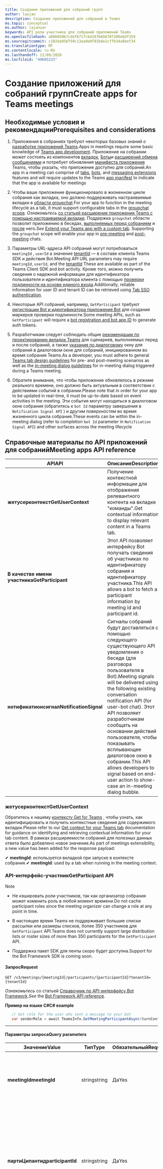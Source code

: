 ```yaml
---
title: Создание приложений для собраний групп
author: laujan
description: Создание приложений для собраний в Teams
ms.topic: conceptual
ms.author: lajanuar
keywords: API роли участника для собраний приложений Teams
ms.openlocfilehash: a086050b7cdef671fcbd187b68d707280e8df359
ms.sourcegitcommit: c102da958759c13aa9e0f81bde1cffb34a8bef34
ms.translationtype: MT
ms.contentlocale: ru-RU
ms.lasthandoff: 12/09/2020
ms.locfileid: "49605233"
---
```

# <a name="create-apps-for-teams-meetings"></a><span data-ttu-id="78d04-104">Создание приложений для собраний групп</span><span class="sxs-lookup"><span data-stu-id="78d04-104">Create apps for Teams meetings</span></span>

## <a name="prerequisites-and-considerations"></a><span data-ttu-id="78d04-105">Необходимые условия и рекомендации</span><span class="sxs-lookup"><span data-stu-id="78d04-105">Prerequisites and considerations</span></span>

1. <span data-ttu-id="78d04-106">Приложения в собраниях требуют некоторых базовых знаний о [разработке приложений Teams](../overview.md).</span><span class="sxs-lookup"><span data-stu-id="78d04-106">Apps in meetings require some basic knowledge of [Teams app development](../overview.md).</span></span> <span data-ttu-id="78d04-107">Приложение на собрании может состоять из компонентов [вкладок](../tabs/what-are-tabs.md), [Боты](../bots/what-are-bots.md)и [расширений обмена сообщениями](../messaging-extensions/what-are-messaging-extensions.md) и потребует обновления [манифеста приложения](#update-your-app-manifest) Teams, чтобы указать, что приложение доступно для собраний.</span><span class="sxs-lookup"><span data-stu-id="78d04-107">An app in a meeting can comprise of [tabs](../tabs/what-are-tabs.md), [bots](../bots/what-are-bots.md), and [messaging extensions](../messaging-extensions/what-are-messaging-extensions.md) features and will require updates to the Teams [app manifest](#update-your-app-manifest) to indicate that the app is available for meetings</span></span>

1. <span data-ttu-id="78d04-108">Чтобы ваше приложение функционировало в жизненном цикле собрания как вкладка, оно должно поддерживать настраиваемые вкладки в [области groupchat](../resources/schema/manifest-schema.md#configurabletabs).</span><span class="sxs-lookup"><span data-stu-id="78d04-108">For your app to function in the meeting lifecycle as a tab, it must support configurable tabs in the [groupchat scope](../resources/schema/manifest-schema.md#configurabletabs).</span></span> <span data-ttu-id="78d04-109">*Ознакомьтесь* [со статьей расширение приложения Teams с помощью настраиваемой вкладки](../tabs/how-to/add-tab.md). Поддержка `groupchat` области позволит приложению в беседах, [выполняемых перед собранием](teams-apps-in-meetings.md#pre-meeting-app-experience) и [после](teams-apps-in-meetings.md#post-meeting-app-experience) него.</span><span class="sxs-lookup"><span data-stu-id="78d04-109">*See* [Extend your Teams app with a custom tab](../tabs/how-to/add-tab.md). Supporting the `groupchat` scope will enable your app in [pre-meeting](teams-apps-in-meetings.md#pre-meeting-app-experience) and [post-meeting](teams-apps-in-meetings.md#post-meeting-app-experience) chats.</span></span>

1. <span data-ttu-id="78d04-110">Параметры URL-адреса API собраний могут потребоваться `meetingId` , `userId` а значение [tenantId](/onedrive/find-your-office-365-tenant-id) — в составе клиента Teams SDK и действия Bot.</span><span class="sxs-lookup"><span data-stu-id="78d04-110">Meeting API URL parameters may require `meetingId`, `userId`, and the [tenantId](/onedrive/find-your-office-365-tenant-id) These are available as part of the Teams Client SDK and bot activity.</span></span> <span data-ttu-id="78d04-111">Кроме того, можно получить сведения о надежной информации для идентификатора пользователя и идентификатора клиента с помощью [проверки подлинности на основе единого входа](../tabs/how-to/authentication/auth-aad-sso.md).</span><span class="sxs-lookup"><span data-stu-id="78d04-111">Additionally, reliable information for user ID and tenant ID can be retrieved using [Tab SSO authentication](../tabs/how-to/authentication/auth-aad-sso.md).</span></span>

1. <span data-ttu-id="78d04-112">Некоторые API собраний, например, `GetParticipant` требуют [регистрации Bot и идентификатора приложения Bot](../bots/how-to/create-a-bot-for-teams.md#with-an-azure-subscription) для создания маркеров проверки подлинности.</span><span class="sxs-lookup"><span data-stu-id="78d04-112">Some meeting APIs, such as `GetParticipant` will require a [bot registration and bot app ID](../bots/how-to/create-a-bot-for-teams.md#with-an-azure-subscription) to generate auth tokens.</span></span>

1. <span data-ttu-id="78d04-113">Разработчикам следует соблюдать общие [рекомендации по проектированию вкладок Teams](../tabs/design/tabs.md) для сценариев, выполняемых перед и после собраний, а также [указания по диалоговому](design/designing-apps-in-meetings.md#use-an-in-meeting-dialog) окну для собраний в диалоговом окне для собраний, инициированном во время собрания Teams.</span><span class="sxs-lookup"><span data-stu-id="78d04-113">As a developer, you must adhere to general [Teams tab design guidelines](../tabs/design/tabs.md) for pre- and post-meeting scenarios as well as the [in-meeting dialog guidelines](design/designing-apps-in-meetings.md#use-an-in-meeting-dialog) for in-meeting dialog triggered during a Teams meeting.</span></span>

1. <span data-ttu-id="78d04-114">Обратите внимание, что чтобы приложение обновлялось в режиме реального времени, оно должно быть актуальным в соответствии с действиями событий в собрании.</span><span class="sxs-lookup"><span data-stu-id="78d04-114">Please note that in order for your app to be updated in real-time, it must be up-to-date based on event activities in the meeting.</span></span> <span data-ttu-id="78d04-115">Эти события могут находиться в диалоговом окне собрания (обратитесь к `bot Id` параметру завершения в `Notification Signal API` ) и другим поверхностям во время жизненного цикла собрания.</span><span class="sxs-lookup"><span data-stu-id="78d04-115">These events can be within the in-meeting dialog (refer to completion `bot Id` parameter in `Notification Signal API`) and other surfaces across the meeting lifecycle</span></span>

## <a name="meeting-apps-api-reference"></a><span data-ttu-id="78d04-116">Справочные материалы по API приложений для собраний</span><span class="sxs-lookup"><span data-stu-id="78d04-116">Meeting apps API reference</span></span>

|<span data-ttu-id="78d04-117">API</span><span class="sxs-lookup"><span data-stu-id="78d04-117">API</span></span>|<span data-ttu-id="78d04-118">Описание</span><span class="sxs-lookup"><span data-stu-id="78d04-118">Description</span></span>|<span data-ttu-id="78d04-119">Запрос</span><span class="sxs-lookup"><span data-stu-id="78d04-119">Request</span></span>|<span data-ttu-id="78d04-120">Источник</span><span class="sxs-lookup"><span data-stu-id="78d04-120">Source</span></span>|
|---|---|----|---|
|<span data-ttu-id="78d04-121">**жетусерконтекст**</span><span class="sxs-lookup"><span data-stu-id="78d04-121">**GetUserContext**</span></span>| <span data-ttu-id="78d04-122">Получение контекстной информации для отображения релевантного контента на вкладке "команды".</span><span class="sxs-lookup"><span data-stu-id="78d04-122">Get contextual information to display relevant content in a Teams tab.</span></span> |<span data-ttu-id="78d04-123">_**microsoftTeams. SPContext (() => {/*...\* / } )*\*_</span><span class="sxs-lookup"><span data-stu-id="78d04-123">_**microsoftTeams.getContext( ( ) => {  /*...*/ } )**_</span></span>|<span data-ttu-id="78d04-124">Пакет SDK для клиента Microsoft Teams</span><span class="sxs-lookup"><span data-stu-id="78d04-124">Microsoft Teams client SDK</span></span>|
|<span data-ttu-id="78d04-125">**В качестве имени участника**</span><span class="sxs-lookup"><span data-stu-id="78d04-125">**GetParticipant**</span></span>|<span data-ttu-id="78d04-126">Этот API позволяет интерфейсу Bot получать сведения об участниках по идентификатору собрания и идентификатору участника.</span><span class="sxs-lookup"><span data-stu-id="78d04-126">This API allows a bot to fetch a participant information by meeting id and participant id.</span></span>|<span data-ttu-id="78d04-127">**Получение** _**/v1/meetings/{meetingId}/Participants/{participantId}? tenantId = {tenantId}**_</span><span class="sxs-lookup"><span data-stu-id="78d04-127">**GET** _**/v1/meetings/{meetingId}/participants/{participantId}?tenantId={tenantId}**_</span></span> |<span data-ttu-id="78d04-128">Пакет SDK Microsoft Bot Framework</span><span class="sxs-lookup"><span data-stu-id="78d04-128">Microsoft Bot Framework SDK</span></span>|
|<span data-ttu-id="78d04-129">**нотификатионсигнал**</span><span class="sxs-lookup"><span data-stu-id="78d04-129">**NotificationSignal**</span></span> |<span data-ttu-id="78d04-130">Сигналы собраний будут доставляться с помощью следующего существующего API уведомления о беседе (для разговора пользователя в Bot).</span><span class="sxs-lookup"><span data-stu-id="78d04-130">Meeting signals will be delivered using the following existing conversation notification API (for user-bot chat).</span></span> <span data-ttu-id="78d04-131">Этот API позволяет разработчикам сообщать на основании действий пользователя, чтобы показывать всплывающее диалоговое окно в собрании.</span><span class="sxs-lookup"><span data-stu-id="78d04-131">This API allows developers to signal based on end-user action to show-case an in-meeting dialog bubble.</span></span>|<span data-ttu-id="78d04-132">**POST** _**/v3/conversations/{conversationId}/Activities**_</span><span class="sxs-lookup"><span data-stu-id="78d04-132">**POST** _**/v3/conversations/{conversationId}/activities**_</span></span>|<span data-ttu-id="78d04-133">Пакет SDK Microsoft Bot Framework</span><span class="sxs-lookup"><span data-stu-id="78d04-133">Microsoft Bot Framework SDK</span></span>|

### <a name="getusercontext"></a><span data-ttu-id="78d04-134">жетусерконтекст</span><span class="sxs-lookup"><span data-stu-id="78d04-134">GetUserContext</span></span>

<span data-ttu-id="78d04-135">Обратитесь к нашему [контексту Get for Teams](../tabs/how-to/access-teams-context.md#getting-context-by-using-the-microsoft-teams-javascript-library) , чтобы узнать, как идентифицировать и получить контекстные сведения для содержимого вкладки.</span><span class="sxs-lookup"><span data-stu-id="78d04-135">Please refer to our [Get context for your Teams tab](../tabs/how-to/access-teams-context.md#getting-context-by-using-the-microsoft-teams-javascript-library) documentation for guidance on identifying and  retrieving contextual information for your tab content.</span></span> <span data-ttu-id="78d04-136">В рамках расширяемости собраний для полезных данных ответа было добавлено новое значение.</span><span class="sxs-lookup"><span data-stu-id="78d04-136">As part of meetings extensibility, a new value has been added for the response payload:</span></span>

<span data-ttu-id="78d04-137">✔ **meetingId**: используется вкладкой при запуске в контексте собрания.</span><span class="sxs-lookup"><span data-stu-id="78d04-137">✔ **meetingId**: used by a tab when running in the meeting context.</span></span>

### <a name="getparticipant-api"></a><span data-ttu-id="78d04-138">API-интерфейс-участник</span><span class="sxs-lookup"><span data-stu-id="78d04-138">GetParticipant API</span></span>

> [!NOTE]
>
> * <span data-ttu-id="78d04-139">Не кэшировать роли участников, так как организатор собрания может изменить роль в любой момент времени.</span><span class="sxs-lookup"><span data-stu-id="78d04-139">Do not cache participant roles since the meeting organizer can change a role at any point in time.</span></span>
>
> * <span data-ttu-id="78d04-140">В настоящее время Teams не поддерживает большие списки рассылки или размеры списков, более 350 участников для `GetParticipant` API.</span><span class="sxs-lookup"><span data-stu-id="78d04-140">Teams does not currently support large distribution lists or roster sizes of more than 350 participants for the `GetParticipant` API.</span></span>
>
> * <span data-ttu-id="78d04-141">Поддержка пакет SDK для ленты скоро будет доступна.</span><span class="sxs-lookup"><span data-stu-id="78d04-141">Support for the Bot Framework SDK is coming soon.</span></span>


#### <a name="request"></a><span data-ttu-id="78d04-142">Запрос</span><span class="sxs-lookup"><span data-stu-id="78d04-142">Request</span></span>

```http
GET /v3/meetings/{meetingId}/participants/{participantId}?tenantId={tenantId}
```

<span data-ttu-id="78d04-143">*Ознакомьтесь* со статьей [Справочник по API-интерфейсу Bot Framework](/azure/bot-service/rest-api/bot-framework-rest-connector-api-reference?view=azure-bot-service-4.0&preserve-view=true).</span><span class="sxs-lookup"><span data-stu-id="78d04-143">*See* the [Bot Framework API reference](/azure/bot-service/rest-api/bot-framework-rest-connector-api-reference?view=azure-bot-service-4.0&preserve-view=true).</span></span>

<!-- markdownlint-disable MD025 -->

<span data-ttu-id="78d04-144">**Пример на языке C#**</span><span class="sxs-lookup"><span data-stu-id="78d04-144">**C# example**</span></span>

```csharp
   // Get role for the user who sent a message to your bot
   var senderRole = await TeamsInfo.GetMeetingParticipantAsync(turnContext);
```

* * *
<!-- markdownlint-disable MD001 -->

#### <a name="query-parameters"></a><span data-ttu-id="78d04-145">Параметры запроса</span><span class="sxs-lookup"><span data-stu-id="78d04-145">Query parameters</span></span>

|<span data-ttu-id="78d04-146">Значение</span><span class="sxs-lookup"><span data-stu-id="78d04-146">Value</span></span>|<span data-ttu-id="78d04-147">Тип</span><span class="sxs-lookup"><span data-stu-id="78d04-147">Type</span></span>|<span data-ttu-id="78d04-148">Обязательный</span><span class="sxs-lookup"><span data-stu-id="78d04-148">Required</span></span>|<span data-ttu-id="78d04-149">Описание</span><span class="sxs-lookup"><span data-stu-id="78d04-149">Description</span></span>|
|---|---|----|---|
|<span data-ttu-id="78d04-150">**meetingId**</span><span class="sxs-lookup"><span data-stu-id="78d04-150">**meetingId**</span></span>| <span data-ttu-id="78d04-151">string</span><span class="sxs-lookup"><span data-stu-id="78d04-151">string</span></span> | <span data-ttu-id="78d04-152">Да</span><span class="sxs-lookup"><span data-stu-id="78d04-152">Yes</span></span> | <span data-ttu-id="78d04-153">Идентификатор собрания можно получить с помощью вызова Bot и клиента Teams SDK Teams.</span><span class="sxs-lookup"><span data-stu-id="78d04-153">The meeting identifier is available via Bot Invoke and Teams Client SDK.</span></span>|
|<span data-ttu-id="78d04-154">**партиЦипантид**</span><span class="sxs-lookup"><span data-stu-id="78d04-154">**participantId**</span></span>| <span data-ttu-id="78d04-155">string</span><span class="sxs-lookup"><span data-stu-id="78d04-155">string</span></span> | <span data-ttu-id="78d04-156">Да</span><span class="sxs-lookup"><span data-stu-id="78d04-156">Yes</span></span> | <span data-ttu-id="78d04-157">Это поле является ИДЕНТИФИКАТОРом пользователя и доступно в разделе SSO, вызове Bot и пакете SDK Teams.</span><span class="sxs-lookup"><span data-stu-id="78d04-157">This field is the User ID and it is available in Tab SSO, Bot Invoke, and Teams Client SDK.</span></span> <span data-ttu-id="78d04-158">Настоятельно рекомендуется использовать единый вход.</span><span class="sxs-lookup"><span data-stu-id="78d04-158">Tab SSO is highly recommended</span></span>|
|<span data-ttu-id="78d04-159">**tenantId**</span><span class="sxs-lookup"><span data-stu-id="78d04-159">**tenantId**</span></span>| <span data-ttu-id="78d04-160">string</span><span class="sxs-lookup"><span data-stu-id="78d04-160">string</span></span> | <span data-ttu-id="78d04-161">Да</span><span class="sxs-lookup"><span data-stu-id="78d04-161">Yes</span></span> | <span data-ttu-id="78d04-162">Это необходимо для пользователей клиента.</span><span class="sxs-lookup"><span data-stu-id="78d04-162">This required for tenant users.</span></span> <span data-ttu-id="78d04-163">Он доступен при вводе-вызываемой клавишей TAB, с использованием ленты и клиента Teams SDK.</span><span class="sxs-lookup"><span data-stu-id="78d04-163">It is available in Tab SSO, Bot Invoke, and Teams Client SDK.</span></span> <span data-ttu-id="78d04-164">Настоятельно рекомендуется использовать единый вход.</span><span class="sxs-lookup"><span data-stu-id="78d04-164">Tab SSO is highly recommended</span></span>|

#### <a name="response-payload"></a><span data-ttu-id="78d04-165">Полезные данные ответа</span><span class="sxs-lookup"><span data-stu-id="78d04-165">Response Payload</span></span>
<!-- markdownlint-disable MD036 -->

<span data-ttu-id="78d04-166">**роль** в разделе "собрание" может быть *организатором*, *докладчиком* или *участником*.</span><span class="sxs-lookup"><span data-stu-id="78d04-166">**role** under "meeting" can be *Organizer*, *Presenter*, or *Attendee*.</span></span>

<span data-ttu-id="78d04-167">**Пример 1**</span><span class="sxs-lookup"><span data-stu-id="78d04-167">**Example 1**</span></span>

```json
{
   "user":{
      "id":"29:1JKiJGPAX9TTxtGxhVo0wLx_zwzo-gG8Z-X03306vBwi9p-xMTEbDXsT6KH7-0kkTS8cD-2zkrsoV6f5WJ6_aYw",
      "aadObjectId":"6aebbad0-e5a5-424a-834a-20fb051f3c1a",
      "name":"Allan Deyoung",
      "givenName":"Allan",
      "surname":"Deyoung",
      "email":"Allan.Deyoung@microsoft.com",
      "userPrincipalName":"Allan.Deyoung@microsoft.com",
      "tenantId":"72f988bf-86f1-41af-91ab-2d7cd011db47",
      "userRole":"user"
   },
   "meeting":{
      "role ":"Presenter",
      "inMeeting":true
   },
   "conversation":{
      "id":"<conversation id>",
      "isGroup":true
   }
}
```

#### <a name="response-codes"></a><span data-ttu-id="78d04-168">Коды ответа</span><span class="sxs-lookup"><span data-stu-id="78d04-168">Response codes</span></span>

<span data-ttu-id="78d04-169">**403**: приложению не разрешено получать сведения об участнике.</span><span class="sxs-lookup"><span data-stu-id="78d04-169">**403**: The app is not allowed to get participant information.</span></span> <span data-ttu-id="78d04-170">Это наиболее распространенный ответ об ошибке, который активируется, когда приложение не установлено на собрании, например, когда оно отключено администратором клиента или блокируется во время миграции Live site.</span><span class="sxs-lookup"><span data-stu-id="78d04-170">This will be the most common error response and is triggered when the app is not installed in the meeting such as when it is disabled by tenant admin or blocked during live site migration.</span></span>  
<span data-ttu-id="78d04-171">**200**: сведения о участниках успешно получены.</span><span class="sxs-lookup"><span data-stu-id="78d04-171">**200**: Participant information successfully retrieved.</span></span>  
<span data-ttu-id="78d04-172">**401**: недопустимый маркер.</span><span class="sxs-lookup"><span data-stu-id="78d04-172">**401**: Invalid token.</span></span>  
<span data-ttu-id="78d04-173">**404**: не удается найти участника.</span><span class="sxs-lookup"><span data-stu-id="78d04-173">**404**: Participant cannot be found.</span></span> 
<span data-ttu-id="78d04-174">**500**: срок действия собрания истечет (более 60 дней с момента завершения собрания), или у участника нет разрешений на основе их роли.</span><span class="sxs-lookup"><span data-stu-id="78d04-174">**500**: The meeting is either expired (more than 60 days since the meeting ended) or the participant does not have permissions based on their role.</span></span>

<span data-ttu-id="78d04-175">**Ожидается в ближайшее время**</span><span class="sxs-lookup"><span data-stu-id="78d04-175">**Coming Soon**</span></span>

<span data-ttu-id="78d04-176">**404**: срок действия собрания истек или участник не может быть найден.</span><span class="sxs-lookup"><span data-stu-id="78d04-176">**404**: the meeting has either expired or participant cannot be found.</span></span> 

<!-- markdownlint-disable MD024 -->
### <a name="notificationsignal-api"></a><span data-ttu-id="78d04-177">API Нотификатионсигнал</span><span class="sxs-lookup"><span data-stu-id="78d04-177">NotificationSignal API</span></span>

> [!NOTE]
> <span data-ttu-id="78d04-178">Когда вызывается диалоговое окно для собраний, то то же самое содержимое также будет представлено в виде сообщения чата.</span><span class="sxs-lookup"><span data-stu-id="78d04-178">When an in-meeting dialog is invoked, the same content will also be presented as a chat message.</span></span>

#### <a name="request"></a><span data-ttu-id="78d04-179">Запрос</span><span class="sxs-lookup"><span data-stu-id="78d04-179">Request</span></span>

```http
POST /v3/conversations/{conversationId}/activities
```

#### <a name="query-parameters"></a><span data-ttu-id="78d04-180">Параметры запроса</span><span class="sxs-lookup"><span data-stu-id="78d04-180">Query parameters</span></span>

|<span data-ttu-id="78d04-181">Значение</span><span class="sxs-lookup"><span data-stu-id="78d04-181">Value</span></span>|<span data-ttu-id="78d04-182">Тип</span><span class="sxs-lookup"><span data-stu-id="78d04-182">Type</span></span>|<span data-ttu-id="78d04-183">Обязательный</span><span class="sxs-lookup"><span data-stu-id="78d04-183">Required</span></span>|<span data-ttu-id="78d04-184">Описание</span><span class="sxs-lookup"><span data-stu-id="78d04-184">Description</span></span>|
|---|---|----|---|
|<span data-ttu-id="78d04-185">**conversationId**</span><span class="sxs-lookup"><span data-stu-id="78d04-185">**conversationId**</span></span>| <span data-ttu-id="78d04-186">string</span><span class="sxs-lookup"><span data-stu-id="78d04-186">string</span></span> | <span data-ttu-id="78d04-187">Да</span><span class="sxs-lookup"><span data-stu-id="78d04-187">Yes</span></span> | <span data-ttu-id="78d04-188">Идентификатор беседы доступен в составе вызова по методу Bot</span><span class="sxs-lookup"><span data-stu-id="78d04-188">The conversation identifier is available as part of bot invoke</span></span> |

#### <a name="request-payload"></a><span data-ttu-id="78d04-189">Полезные данные запроса</span><span class="sxs-lookup"><span data-stu-id="78d04-189">Request payload</span></span>

> [!NOTE]
>
> *  <span data-ttu-id="78d04-190">В приведенных ниже полезных полезных данных `completionBotId` параметр `externalResourceUrl` является необязательным.</span><span class="sxs-lookup"><span data-stu-id="78d04-190">In the requested payload below, the `completionBotId` parameter of the `externalResourceUrl`is an optional.</span></span> <span data-ttu-id="78d04-191">Это то `Bot ID` , что объявлено в манифесте.</span><span class="sxs-lookup"><span data-stu-id="78d04-191">It is the `Bot ID` that is declared in the manifest.</span></span> <span data-ttu-id="78d04-192">Bot получит объект Result.</span><span class="sxs-lookup"><span data-stu-id="78d04-192">The bot will receive a result object.</span></span>
> * <span data-ttu-id="78d04-193">Параметры ширины и высоты Екстерналресаурцеурл должны находиться в точках.</span><span class="sxs-lookup"><span data-stu-id="78d04-193">The externalResourceUrl width and height parameters must be in pixels.</span></span> <span data-ttu-id="78d04-194">Ознакомьтесь с [рекомендациями по проектированию](design/designing-apps-in-meetings.md) , чтобы убедиться в том, что размеры находятся в пределах допустимых пределов.</span><span class="sxs-lookup"><span data-stu-id="78d04-194">Refer to the [design guidelines](design/designing-apps-in-meetings.md) to ensure the dimensions are within the allowed limits.</span></span>
> * <span data-ttu-id="78d04-195">URL-адрес — это страница, загруженная в `<iframe>` диалоговом окне для собраний.</span><span class="sxs-lookup"><span data-stu-id="78d04-195">The URL is the page loaded as an `<iframe>` inside the in-meeting dialog.</span></span> <span data-ttu-id="78d04-196">Домен URL-адреса должен находиться в `validDomains` массиве приложения в манифесте приложения.</span><span class="sxs-lookup"><span data-stu-id="78d04-196">The URL's domain must be in the app's `validDomains` array in your app manifest.</span></span>


# <a name="json"></a>[<span data-ttu-id="78d04-197">JSON</span><span class="sxs-lookup"><span data-stu-id="78d04-197">JSON</span></span>](#tab/json)

```json
{
    "type": "message",
    "text": "John Phillips assigned you a weekly todo",
    "summary": "Don't forget to meet with Marketing next week",
    "channelData": {
        "notification": {
            "alertInMeeting": true,
            "externalResourceUrl": "https://teams.microsoft.com/l/bubble/APP_ID?url=<url>&height=<height>&width=<width>&title=<title>&completionBotId=BOT_APP_ID"
        }
    },
    "replyToId": "1493070356924"
}
```

# <a name="cnet"></a>[<span data-ttu-id="78d04-198">C#/.NET</span><span class="sxs-lookup"><span data-stu-id="78d04-198">C#/.NET</span></span>](#tab/dotnet)

```csharp
Activity activity = MessageFactory.Text("This is a meeting signal test");

activity.ChannelData = new TeamsChannelData
  {
    Notification = new NotificationInfo()
                    {
                        AlertInMeeting = true,
                        ExternalResourceUrl = "https://teams.microsoft.com/l/bubble/APP_ID?url=<url>&height=<height>&width=<width>&title=<title>&completionBotId=BOT_APP_ID"
                    }
  };
await turnContext.SendActivityAsync(activity).ConfigureAwait(false);
```

# <a name="javascript"></a>[<span data-ttu-id="78d04-199">JavaScript</span><span class="sxs-lookup"><span data-stu-id="78d04-199">JavaScript</span></span>](#tab/javascript)

```javascript

const replyActivity = MessageFactory.text('Hi'); // this could be an adaptive card instead
replyActivity.channelData = {
    notification: {
        alertInMeeting: true,
        externalResourceUrl: 'https://teams.microsoft.com/l/bubble/APP_ID?url=<url>&height=<height>&width=<width>&title=<title>&completionBotId=BOT_APP_ID’
    }
};
await context.sendActivity(replyActivity);
```

* * *

> [!IMPORTANT]
> <span data-ttu-id="78d04-200">URL-адрес в пузырьке содержимого (URL-адрес Таскинфо) должен быть включен в список [допустимых доменов](../resources/schema/manifest-schema.md#validdomains) , включенный в манифест приложения Teams.</span><span class="sxs-lookup"><span data-stu-id="78d04-200">The URL in the content bubble (taskInfo URL) must be included in the [valid domains](../resources/schema/manifest-schema.md#validdomains) list included in the Teams app manifest.</span></span>

#### <a name="response-codes"></a><span data-ttu-id="78d04-201">Коды ответов</span><span class="sxs-lookup"><span data-stu-id="78d04-201">Response Codes</span></span>

<span data-ttu-id="78d04-202">**201**: действие с сигналом успешно отправлено</span><span class="sxs-lookup"><span data-stu-id="78d04-202">**201**: activity with signal is successfully sent</span></span>  
<span data-ttu-id="78d04-203">**401**: недопустимый маркер</span><span class="sxs-lookup"><span data-stu-id="78d04-203">**401**: invalid token</span></span>  
<span data-ttu-id="78d04-204">**403**: приложению не разрешено отправлять сигнал.</span><span class="sxs-lookup"><span data-stu-id="78d04-204">**403**: the app is not allowed to send the signal.</span></span> <span data-ttu-id="78d04-205">В этом случае полезная нагрузка должна содержать более подробное сообщение об ошибке.</span><span class="sxs-lookup"><span data-stu-id="78d04-205">In this case, the payload should contain more detail error message.</span></span> <span data-ttu-id="78d04-206">Может быть несколько причин: приложение отключено администратором клиента, заблокировано во время снижения риска на сайте Live и т. д.</span><span class="sxs-lookup"><span data-stu-id="78d04-206">There can be many reasons: app disabled by tenant admin, blocked during live site mitigation, etc.</span></span>  
<span data-ttu-id="78d04-207">**404**: чат для собрания не существует</span><span class="sxs-lookup"><span data-stu-id="78d04-207">**404**: meeting chat doesn't exist</span></span>  

## <a name="enable-your-app-for-teams-meetings"></a><span data-ttu-id="78d04-208">Включение собраний для приложений в Teams</span><span class="sxs-lookup"><span data-stu-id="78d04-208">Enable your app for Teams meetings</span></span>

### <a name="update-your-app-manifest"></a><span data-ttu-id="78d04-209">Обновление манифеста приложения</span><span class="sxs-lookup"><span data-stu-id="78d04-209">Update your app manifest</span></span>

<span data-ttu-id="78d04-210">Возможности приложений для собраний объявляются в манифесте приложения с **configurableTabs** помощью  ->  **областей** конфигураблетабс и **контекстных** массивов.</span><span class="sxs-lookup"><span data-stu-id="78d04-210">The meetings app capabilities are declared in your app manifest via the **configurableTabs** -> **scopes** and **context** arrays.</span></span> <span data-ttu-id="78d04-211">*Область* определяет, для кого и *контекст* определяет, где будет доступно ваше приложение.</span><span class="sxs-lookup"><span data-stu-id="78d04-211">*Scope* defines to whom and *context* defines where your app will be available.</span></span>

> [!NOTE]
> * <span data-ttu-id="78d04-212">Используйте [схему манифеста Preview для разработчиков](../resources/schema/manifest-schema-dev-preview.md) , чтобы попробовать это в манифесте приложения.</span><span class="sxs-lookup"><span data-stu-id="78d04-212">Please use [Developer Preview manifest schema](../resources/schema/manifest-schema-dev-preview.md) to try this in your app manifest.</span></span>

```json
"configurableTabs": [
    {
      "configurationUrl": "https://contoso.com/teamstab/configure",
      "canUpdateConfiguration": true,
      "scopes": [
        "team",
        "groupchat"
      ],
      "context":[
        "channelTab",
        "privateChatTab",
        "meetingChatTab",
        "meetingDetailsTab",
        "meetingSidePanel"
     ]
    }
  ]
```

### <a name="context-property"></a><span data-ttu-id="78d04-213">Свойство Context</span><span class="sxs-lookup"><span data-stu-id="78d04-213">Context property</span></span>

<span data-ttu-id="78d04-214">Вкладка `context` и `scopes` свойства работают по гармонии, чтобы определить, где должно отображаться ваше приложение.</span><span class="sxs-lookup"><span data-stu-id="78d04-214">The tab `context` and `scopes` properties work in harmony to allow you to determine where you want your app to appear.</span></span> <span data-ttu-id="78d04-215">Вкладки в `team` `groupchat` области действия могут иметь более одного контекста.</span><span class="sxs-lookup"><span data-stu-id="78d04-215">Tabs in the `team` or `groupchat` scope can have more than one context.</span></span> <span data-ttu-id="78d04-216">Для свойства Context возможны следующие значения:</span><span class="sxs-lookup"><span data-stu-id="78d04-216">The possible values for the context property are as follows:</span></span>

* <span data-ttu-id="78d04-217">**чаннелтаб**: вкладка в заголовке канала команды.</span><span class="sxs-lookup"><span data-stu-id="78d04-217">**channelTab**: a tab in the header of a team channel.</span></span>
* <span data-ttu-id="78d04-218">**приватечаттаб**: вкладка в заголовке группового чата между набором пользователей, которых нет в контексте команды или собрания.</span><span class="sxs-lookup"><span data-stu-id="78d04-218">**privateChatTab**: a tab in the header of a group chat between a set of users not in the context of a team or meeting.</span></span>
* <span data-ttu-id="78d04-219">**митингчаттаб**: вкладка в заголовке группового чата между набором пользователей в контексте запланированного собрания.</span><span class="sxs-lookup"><span data-stu-id="78d04-219">**meetingChatTab**: a tab in the header of a group chat between a set of users in the context of a scheduled meeting.</span></span>
* <span data-ttu-id="78d04-220">**митингдетаилстаб**: вкладка в заголовке представления сведений о собрании календаря.</span><span class="sxs-lookup"><span data-stu-id="78d04-220">**meetingDetailsTab**: a tab in the header of the meeting details view of the calendar.</span></span>
* <span data-ttu-id="78d04-221">**митингсидепанел**: панель для собраний, открытая с помощью унифицированной панели (u-борта).</span><span class="sxs-lookup"><span data-stu-id="78d04-221">**meetingSidePanel**: an in-meeting panel opened via the unified bar (u-bar).</span></span>

> [!NOTE]
> <span data-ttu-id="78d04-222">В настоящее время свойство "Context" в настоящее время не поддерживается и поэтому будет игнорироваться на мобильных клиентах</span><span class="sxs-lookup"><span data-stu-id="78d04-222">"Context" property is currently not supported and thus will be ignored on mobile clients</span></span>

## <a name="configure-your-app-for-meeting-scenarios"></a><span data-ttu-id="78d04-223">Настройка приложения для сценариев собраний</span><span class="sxs-lookup"><span data-stu-id="78d04-223">Configure your app for meeting scenarios</span></span>

> [!NOTE]
> * <span data-ttu-id="78d04-224">Чтобы ваше приложение отображалось в коллекции вкладок, оно должно **поддерживать настраиваемые вкладки** и **область применения группового чата**.</span><span class="sxs-lookup"><span data-stu-id="78d04-224">For your app to be visible in the tab gallery it needs to **support configurable tabs** and the **group chat scope**.</span></span>
>
> * <span data-ttu-id="78d04-225">Мобильные клиенты поддерживают вкладки только на поверхностях предварительных и посылаемых собраний.</span><span class="sxs-lookup"><span data-stu-id="78d04-225">Mobile clients support Tabs only in Pre and Post Meeting Surfaces.</span></span> <span data-ttu-id="78d04-226">Скоро откроется диалоговое окно (диалоговое окно и вкладка на собрании) на мобильном устройстве.</span><span class="sxs-lookup"><span data-stu-id="78d04-226">The in-meeting experiences (in-meeting dialog and tab) on mobile will be available soon.</span></span> <span data-ttu-id="78d04-227">Следуйте [указаниям по использованию вкладок на мобильном устройстве](../tabs/design/tabs-mobile.md) при создании вкладок для мобильного устройства.</span><span class="sxs-lookup"><span data-stu-id="78d04-227">Follow the [guidance for tabs on mobile](../tabs/design/tabs-mobile.md) when creating your tabs for mobile.</span></span>

### <a name="before-a-meeting"></a><span data-ttu-id="78d04-228">Подготовка к собранию</span><span class="sxs-lookup"><span data-stu-id="78d04-228">Before a meeting</span></span>

<span data-ttu-id="78d04-229">Пользователи с ролями органайзера и докладчика добавляют вкладки на собрание с помощью кнопки "плюс ➕" в разделе " **беседы** для собраний" и " **сведения о** собрании".</span><span class="sxs-lookup"><span data-stu-id="78d04-229">Users with organizer and/or presenter roles add tabs to a meeting using the plus ➕ button in the meeting **Chat** and meeting **details** pages.</span></span> <span data-ttu-id="78d04-230">Расширения обмена сообщениями добавляются в меню "многоточия/переполнение" &#x25CF;&#x25CF;&#x25CF; , расположенного под областью создание сообщения в чате.</span><span class="sxs-lookup"><span data-stu-id="78d04-230">Messaging extensions are added to via the ellipses/overflow menu &#x25CF;&#x25CF;&#x25CF; located beneath the compose message area in the chat.</span></span> <span data-ttu-id="78d04-231">Боты добавляются в чат для собрания с помощью **@** ключа "" и выбора **Get Боты**.</span><span class="sxs-lookup"><span data-stu-id="78d04-231">Bots are added to a meeting chat using the "**@**" key and selecting **Get bots**.</span></span>

<span data-ttu-id="78d04-232">✔ Удостоверение пользователя *должно* быть подтверждено с помощью [единого входа вкладок](../tabs/how-to/authentication/auth-aad-sso.md).</span><span class="sxs-lookup"><span data-stu-id="78d04-232">✔ The user identity *must* be confirmed via [Tabs SSO](../tabs/how-to/authentication/auth-aad-sso.md).</span></span> <span data-ttu-id="78d04-233">После проверки подлинности приложение может получить роль пользователя через API-участник.</span><span class="sxs-lookup"><span data-stu-id="78d04-233">Following this authentication, the app can retrieve the user role via the GetParticipant API.</span></span>

 <span data-ttu-id="78d04-234">✔ На основе роли пользователя, приложение теперь будет иметь возможность для отображения специальных интерфейсов для ролей.</span><span class="sxs-lookup"><span data-stu-id="78d04-234">✔ Based on the user role, the app will now have the capability to present role specific experiences.</span></span> <span data-ttu-id="78d04-235">Например, приложение опроса может разрешить только организаторов и докладчикам создавать новый опрос.</span><span class="sxs-lookup"><span data-stu-id="78d04-235">For example, a polling app can allow only organizers and presenters to create a new poll.</span></span>

> <span data-ttu-id="78d04-236">**Note**: назначения ролей могут быть изменены во время собрания.</span><span class="sxs-lookup"><span data-stu-id="78d04-236">**NOTE**: Role assignments can be changed while a meeting is in progress.</span></span>  <span data-ttu-id="78d04-237">*Просмотр* [ролей в собрании Teams](https://support.microsoft.com/office/roles-in-a-teams-meeting-c16fa7d0-1666-4dde-8686-0a0bfe16e019).</span><span class="sxs-lookup"><span data-stu-id="78d04-237">*See* [Roles in a Teams meeting](https://support.microsoft.com/office/roles-in-a-teams-meeting-c16fa7d0-1666-4dde-8686-0a0bfe16e019).</span></span> 

### <a name="during-a-meeting"></a><span data-ttu-id="78d04-238">Во время собрания</span><span class="sxs-lookup"><span data-stu-id="78d04-238">During a meeting</span></span>

#### <a name="sidepanel"></a><span data-ttu-id="78d04-239">**сидепанел**</span><span class="sxs-lookup"><span data-stu-id="78d04-239">**sidePanel**</span></span>

<span data-ttu-id="78d04-240">✔ В манифесте приложения добавьте **сидепанел** в массив **контекста** , как описано выше.</span><span class="sxs-lookup"><span data-stu-id="78d04-240">✔ In your app manifest add **sidePanel** to the **context** array as described above.</span></span>

<span data-ttu-id="78d04-241">✔ На собрании, так же, как и во всех сценариях, приложение будет отображаться на вкладке, расположенной в собрании, 320 пикселей по ширине.</span><span class="sxs-lookup"><span data-stu-id="78d04-241">✔ In the meeting as well as in all scenarios, the app will be rendered in an in-meeting tab that is 320px in width.</span></span> <span data-ttu-id="78d04-242">Для этого необходимо оптимизировать вкладку.</span><span class="sxs-lookup"><span data-stu-id="78d04-242">Your tab must be optimized for this.</span></span> <span data-ttu-id="78d04-243">*Просмотр*, [интерфейс фрамеконтекст](https://docs.microsoft.com/javascript/api/@microsoft/teams-js/framecontext?view=msteams-client-js-latest&preserve-view=true
)</span><span class="sxs-lookup"><span data-stu-id="78d04-243">*See*, [FrameContext interface](https://docs.microsoft.com/javascript/api/@microsoft/teams-js/framecontext?view=msteams-client-js-latest&preserve-view=true
)</span></span>

<span data-ttu-id="78d04-244">✔ Ссылаться на [пакет SDK Teams](../tabs/how-to/access-teams-context.md#user-context) , чтобы использовать API **UserContext** для соответствующей маршрутизации запросов.</span><span class="sxs-lookup"><span data-stu-id="78d04-244">✔Refer to the [Teams SDK](../tabs/how-to/access-teams-context.md#user-context) to use the **userContext** API to route requests accordingly.</span></span>

<span data-ttu-id="78d04-245">✔ Ссылаться на [процесс проверки подлинности Teams для вкладок](../tabs/how-to/authentication/auth-flow-tab.md).</span><span class="sxs-lookup"><span data-stu-id="78d04-245">✔ Refer to the [Teams authentication flow for tabs](../tabs/how-to/authentication/auth-flow-tab.md).</span></span> <span data-ttu-id="78d04-246">Процесс проверки подлинности для вкладок очень похож на процесс проверки подлинности для веб-сайтов.</span><span class="sxs-lookup"><span data-stu-id="78d04-246">Authentication flow for tabs is very similar to the auth flow for websites.</span></span> <span data-ttu-id="78d04-247">Таким образом, вкладки могут напрямую использовать OAuth 2,0.</span><span class="sxs-lookup"><span data-stu-id="78d04-247">Thus, tabs can use OAuth 2.0 directly.</span></span> <span data-ttu-id="78d04-248">*Кроме того, можно просмотреть* [потоки кода авторизации для платформы Microsoft identity и OAuth 2,0](/azure/active-directory/develop/v2-oauth2-auth-code-flow).</span><span class="sxs-lookup"><span data-stu-id="78d04-248">*See also*, [Microsoft identity platform and OAuth 2.0 authorization code flow](/azure/active-directory/develop/v2-oauth2-auth-code-flow).</span></span>

<span data-ttu-id="78d04-249">Расширение сообщения ✔ должно работать должным образом, если пользователь находится в представлении собраний, и должен иметь возможность отправлять карточки расширения сообщения.</span><span class="sxs-lookup"><span data-stu-id="78d04-249">✔ Message extension should work as expected when a user is in an in-meeting view and should be able to post compose message extension cards.</span></span>

<span data-ttu-id="78d04-250">✔ AppName in to Meeting — всплывающая подсказка должна указать имя приложения в панели U для собраний.</span><span class="sxs-lookup"><span data-stu-id="78d04-250">✔ AppName in-meeting - Tooltip should state the app name in-meeting U-bar.</span></span>

#### <a name="in-meeting-dialog"></a><span data-ttu-id="78d04-251">**Диалоговое окно собрания**</span><span class="sxs-lookup"><span data-stu-id="78d04-251">**In-meeting dialog**</span></span>

<span data-ttu-id="78d04-252">✔ Необходимо следовать [рекомендациям по разработке диалоговых окон для собраний](design/designing-apps-in-meetings.md#use-an-in-meeting-dialog).</span><span class="sxs-lookup"><span data-stu-id="78d04-252">✔ You must adhere to the [in-meeting dialog design guidelines](design/designing-apps-in-meetings.md#use-an-in-meeting-dialog).</span></span>

<span data-ttu-id="78d04-253">✔ Ссылаться на [процесс проверки подлинности Teams для вкладок](../tabs/how-to/authentication/auth-flow-tab.md).</span><span class="sxs-lookup"><span data-stu-id="78d04-253">✔ Refer to the [Teams authentication flow for tabs](../tabs/how-to/authentication/auth-flow-tab.md).</span></span>

<span data-ttu-id="78d04-254">✔ Использовать API [уведомлений](/graph/api/resources/notifications-api-overview?view=graph-rest-beta&preserve-view=true) для сигнализации о необходимости запуска пузырькового уведомления.</span><span class="sxs-lookup"><span data-stu-id="78d04-254">✔ Use the [notification](/graph/api/resources/notifications-api-overview?view=graph-rest-beta&preserve-view=true) API to signal that a bubble notification needs to be triggered.</span></span>

<span data-ttu-id="78d04-255">✔ Как часть полезных данных запроса уведомления, укажите URL-адрес, по которому размещается контент, предназначенный для демонстрации.</span><span class="sxs-lookup"><span data-stu-id="78d04-255">✔ As part of the notification request payload, include the URL where the content to be showcased is hosted.</span></span>

<span data-ttu-id="78d04-256">✔ Диалоговое окно для собраний не должно использовать модуль задач.</span><span class="sxs-lookup"><span data-stu-id="78d04-256">✔ In-meeting dialog must not use task module.</span></span>

> [!NOTE]
>
> * <span data-ttu-id="78d04-257">Эти уведомления постоянны.</span><span class="sxs-lookup"><span data-stu-id="78d04-257">These notifications are persistent in nature.</span></span> <span data-ttu-id="78d04-258">Необходимо вызвать функцию [**субмиттаск ()**](../task-modules-and-cards/task-modules/task-modules-bots.md#submitting-the-result-of-a-task-module) для автоматического закрытия после того, как пользователь выполняет действие в веб-представлении.</span><span class="sxs-lookup"><span data-stu-id="78d04-258">You must invoke the [**submitTask()**](../task-modules-and-cards/task-modules/task-modules-bots.md#submitting-the-result-of-a-task-module) function to auto-dismiss after a user takes an action in the web-view.</span></span> <span data-ttu-id="78d04-259">Это требование для отправки приложения.</span><span class="sxs-lookup"><span data-stu-id="78d04-259">This is a requirement for app submission.</span></span> <span data-ttu-id="78d04-260">*Раздел* [пакет SDK для teams: Task module](/javascript/api/@microsoft/teams-js/microsoftteams.tasks?view=msteams-client-js-latest#submittask-string---object--string---string---&preserve-view=true).</span><span class="sxs-lookup"><span data-stu-id="78d04-260">*See also*, [Teams SDK: task module](/javascript/api/@microsoft/teams-js/microsoftteams.tasks?view=msteams-client-js-latest#submittask-string---object--string---string---&preserve-view=true).</span></span>
>
> * <span data-ttu-id="78d04-261">Если вы хотите, чтобы приложение поддерживало анонимных пользователей, полезные данные начального запроса вызова должны полагаться на `from.id`  метаданные запроса (ID пользователя) в `from` объекте, а не на `from.aadObjectId` метаданные запроса (идентификатор Azure Active Directory для пользователя).</span><span class="sxs-lookup"><span data-stu-id="78d04-261">If you want your app to support anonymous users, your initial invoke request payload must rely on the `from.id`  (ID of the user) request metadata in the `from` object, not the `from.aadObjectId` (Azure Active Directory ID of the user) request metadata.</span></span> <span data-ttu-id="78d04-262">*Просмотрите раздел* [Использование модулей задач на вкладках](../task-modules-and-cards/task-modules/task-modules-tabs.md) и [Создайте и отправьте модуль задач](../messaging-extensions/how-to/action-commands/create-task-module.md?tabs=dotnet#the-initial-invoke-request).</span><span class="sxs-lookup"><span data-stu-id="78d04-262">*See* [Using task modules in tabs](../task-modules-and-cards/task-modules/task-modules-tabs.md) and [Create and send the task module](../messaging-extensions/how-to/action-commands/create-task-module.md?tabs=dotnet#the-initial-invoke-request).</span></span>

### <a name="after-a-meeting"></a><span data-ttu-id="78d04-263">После собрания</span><span class="sxs-lookup"><span data-stu-id="78d04-263">After a meeting</span></span>

<span data-ttu-id="78d04-264">Конфигурации после собрания и предварительного собрания эквивалентны.</span><span class="sxs-lookup"><span data-stu-id="78d04-264">The post-meeting and pre-meeting configurations are equivalent.</span></span>

## <a name="meeting-app-sample"></a><span data-ttu-id="78d04-265">Пример приложения для собраний</span><span class="sxs-lookup"><span data-stu-id="78d04-265">Meeting app sample</span></span>

 > [!div class="nextstepaction"]
> [<span data-ttu-id="78d04-266">Приложение генератора маркеров собраний</span><span class="sxs-lookup"><span data-stu-id="78d04-266">Meeting token generator app</span></span>](https://github.com/OfficeDev/microsoft-teams-sample-meetings-token)
